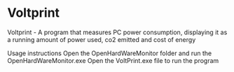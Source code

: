 # Voltprint
Voltprint - A program that measures PC power consumption, displaying it as a running amount of power used, co2 emitted and cost of energy

Usage instructions
Open the OpenHardWareMonitor folder and run the OpenHardWareMonitor.exe
Open the VoltPrint.exe file to run the program

